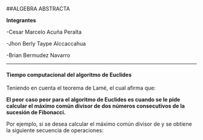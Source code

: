 ##ALGEBRA ABSTRACTA

**Integrantes**

-Cesar Marcelo Acuña Peralta

-Jhon Berly Taype Alccaccahua

-Brian Bermudez Navarro

------------

#### **Tiempo computacional del algoritmo de Euclides**

Teniendo en cuenta el teorema de Lamé, el cual afirma que:

**El peor caso peor para el algoritmo de Euclides es cuando se le pide calcular el máximo común divisor de dos números consecutivos de la sucesión de Fibonacci.**

Por ejemplo, si se desea calcular el máximo común divisor de   y   se obtiene la siguiente secuencia de operaciones:
